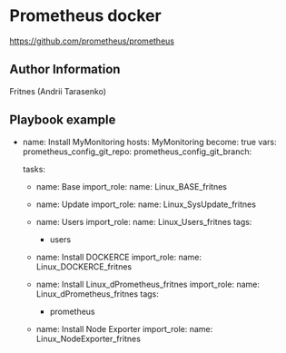 Prometheus docker
=========

https://github.com/prometheus/prometheus

Author Information
------------------

Fritnes (Andrii Tarasenko)

Playbook example
------------------
- name: Install MyMonitoring
  hosts: MyMonitoring
  become: true
  vars:
    prometheus_config_git_repo: 
    prometheus_config_git_branch: 

  tasks:
    - name: Base
      import_role:
         name: Linux_BASE_fritnes

    - name: Update
      import_role:
         name: Linux_SysUpdate_fritnes

    - name: Users
      import_role:
         name: Linux_Users_fritnes
      tags:
        - users
  
    - name: Install DOCKERCE
      import_role:
         name: Linux_DOCKERCE_fritnes

    - name: Install Linux_dPrometheus_fritnes
      import_role:
        name: Linux_dPrometheus_fritnes
      tags: 
        - prometheus

    - name: Install Node Exporter
      import_role:
         name: Linux_NodeExporter_fritnes
